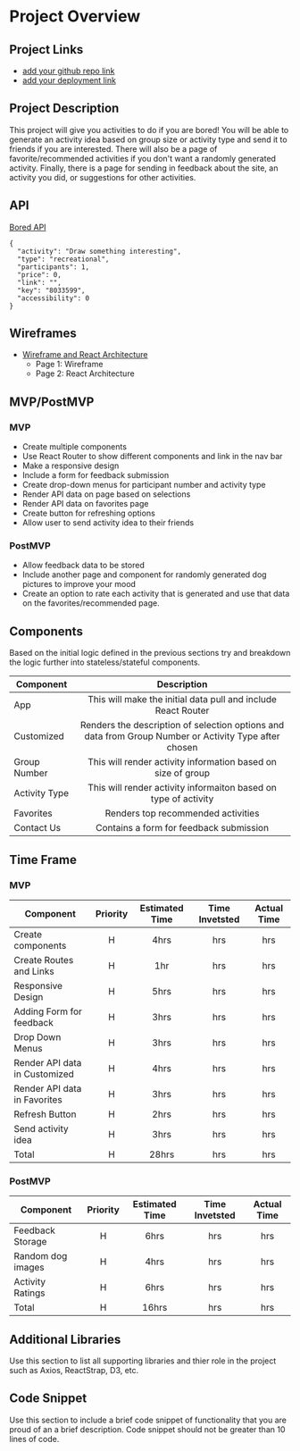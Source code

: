 # Project Overview

## Project Links

- [add your github repo link]()
- [add your deployment link]()

## Project Description

This project will give you activities to do if you are bored! You will be able to generate an activity idea based on group size or activity type and send it to friends if you are interested. There will also be a page of favorite/recommended activities if you don't want a randomly generated activity. Finally, there is a page for sending in feedback about the site, an activity you did, or suggestions for other activities.

## API

[Bored API](http://www.boredapi.com/api/activity?participants=1)

```
{
  "activity": "Draw something interesting",
  "type": "recreational",
  "participants": 1,
  "price": 0,
  "link": "",
  "key": "8033599",
  "accessibility": 0
}
```


## Wireframes

- [Wireframe and React Architecture](https://wireframepro.mockflow.com/view/M4OaVCra7h#/page/6110b0208d10497588308954145819fe)
    - Page 1: Wireframe
    - Page 2: React Architecture

## MVP/PostMVP

### MVP
- Create multiple components
- Use React Router to show different components and link in the nav bar
- Make a responsive design
- Include a form for feedback submission
- Create drop-down menus for participant number and activity type
- Render API data on page based on selections
- Render API data on favorites page
- Create button for refreshing options
- Allow user to send activity idea to their friends

### PostMVP

- Allow feedback data to be stored
- Include another page and component for randomly generated dog pictures to improve your mood
- Create an option to rate each activity that is generated and use that data on the favorites/recommended page.

## Components

Based on the initial logic defined in the previous sections try and breakdown the logic further into stateless/stateful components. 

| Component | Description | 
| --- | :---: |  
| App | This will make the initial data pull and include React Router| 
| Customized | Renders the description of selection options and data from Group Number or Activity Type after chosen | 
| Group Number | This will render activity information based on size of group | 
| Activity Type | This will render activity informaiton based on type of activity | 
| Favorites | Renders top recommended activities | 
| Contact Us | Contains a form for feedback submission | 

## Time Frame

### MVP

| Component | Priority | Estimated Time | Time Invetsted | Actual Time |
| --- | :---: |  :---: | :---: | :---: |
| Create components | H | 4hrs| hrs | hrs |
| Create Routes and Links | H | 1hr| hrs | hrs |
| Responsive Design | H | 5hrs| hrs | hrs |
| Adding Form for feedback | H | 3hrs| hrs | hrs |
| Drop Down Menus | H | 3hrs| hrs | hrs |
| Render API data in Customized | H | 4hrs| hrs | hrs |
| Render API data in Favorites | H | 3hrs| hrs | hrs |
| Refresh Button | H | 2hrs| hrs | hrs |
| Send activity idea | H | 3hrs| hrs | hrs |
| Total | H | 28hrs| hrs | hrs |



### PostMVP

| Component | Priority | Estimated Time | Time Invetsted | Actual Time |
| --- | :---: |  :---: | :---: | :---: |
| Feedback Storage | H | 6hrs| hrs | hrs |
| Random dog images | H | 4hrs| hrs | hrs |
| Activity Ratings | H | 6hrs| hrs | hrs |
| Total | H | 16hrs| hrs | hrs |

## Additional Libraries

 Use this section to list all supporting libraries and thier role in the project such as Axios, ReactStrap, D3, etc. 

## Code Snippet

Use this section to include a brief code snippet of functionality that you are proud of an a brief description.  Code snippet should not be greater than 10 lines of code. 

```

```